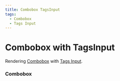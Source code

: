 ```yaml
---
title: Combobox TagsInput
tags:
  - Combobox
  - Tags Input
---
```


# Combobox with TagsInput

<Description>

Rendering [Combobox](/docs/components/combobox) with [Tags Input](/docs/components/tags-input).

</Description>

<Tags />

<ComponentPreview type="example"  name="ComboboxTagsInput" />

<ExampleSection>

### Combobox

</ExampleSection>
